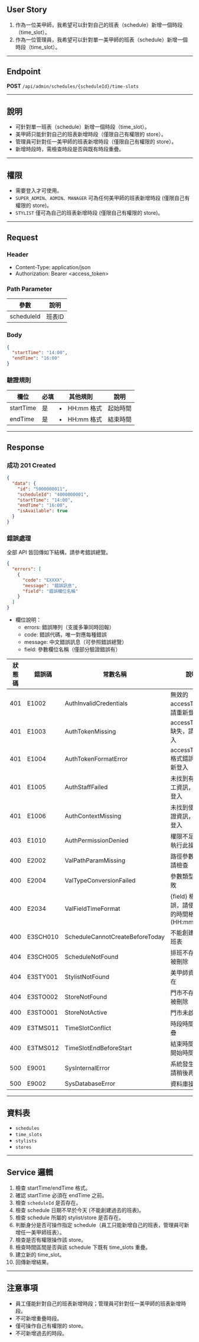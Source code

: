 ## User Story

1. 作為一位美甲師，我希望可以針對自己的班表（schedule）新增一個時段（time_slot）。
2. 作為一位管理員，我希望可以針對單一美甲師的班表（schedule）新增一個時段（time_slot）。

---

## Endpoint

**POST** `/api/admin/schedules/{scheduleId}/time-slots`

---

## 說明

- 可針對單一班表（schedule）新增一個時段（time_slot）。
- 美甲師只能針對自己的班表新增時段（僅限自己有權限的 store）。
- 管理員可針對任一美甲師的班表新增時段（僅限自己有權限的 store）。
- 新增時段時，需檢查時段是否與既有時段重疊。

---

## 權限

- 需要登入才可使用。
- `SUPER_ADMIN`、`ADMIN`、`MANAGER` 可為任何美甲師的班表新增時段 (僅限自己有權限的 store)。
- `STYLIST` 僅可為自己的班表新增時段 (僅限自己有權限的 store)。

---

## Request

### Header

- Content-Type: application/json
- Authorization: Bearer <access_token>


### Path Parameter

| 參數       | 說明   |
| ---------- | ------ |
| scheduleId | 班表ID |

### Body

```json
{
  "startTime": "14:00",
  "endTime": "16:00"
}
```

### 驗證規則
| 欄位      | 必填 | 其他規則       | 說明     |
| --------- | ---- | -------------- | -------- |
| startTime | 是   | <li>HH:mm 格式 | 起始時間 |
| endTime   | 是   | <li>HH:mm 格式 | 結束時間 |

---

## Response

### 成功 201 Created

```json
{
  "data": {
    "id": "5000000011",
    "scheduleId": "4000000001",
    "startTime": "14:00",
    "endTime": "16:00",
    "isAvailable": true
  }
}
```

### 錯誤處理

全部 API 皆回傳如下結構，請參考錯誤總覽。

```json
{
  "errors": [
    {
      "code": "EXXXX",
      "message": "錯誤訊息",
      "field": "錯誤欄位名稱"
    }
  ]
}
```

- 欄位說明：
  - errors: 錯誤陣列（支援多筆同時回報）
  - code: 錯誤代碼，唯一對應每種錯誤
  - message: 中文錯誤訊息（可參照錯誤總覽）
  - field: 參數欄位名稱（僅部分驗證錯誤有）

| 狀態碼 | 錯誤碼   | 常數名稱                        | 說明                                           |
| ------ | -------- | ------------------------------- | ---------------------------------------------- |
| 401    | E1002    | AuthInvalidCredentials          | 無效的 accessToken，請重新登入                 |
| 401    | E1003    | AuthTokenMissing                | accessToken 缺失，請重新登入                   |
| 401    | E1004    | AuthTokenFormatError            | accessToken 格式錯誤，請重新登入               |
| 401    | E1005    | AuthStaffFailed                 | 未找到有效的員工資訊，請重新登入               |
| 401    | E1006    | AuthContextMissing              | 未找到使用者認證資訊，請重新登入               |
| 403    | E1010    | AuthPermissionDenied            | 權限不足，無法執行此操作                       |
| 400    | E2002    | ValPathParamMissing             | 路徑參數缺失，請檢查                           |
| 400    | E2004    | ValTypeConversionFailed         | 參數類型轉換失敗                               |
| 400    | E2034    | ValFieldTimeFormat              | {field} 格式錯誤，請使用正確的時間格式 (HH:mm) |
| 400    | E3SCH010 | ScheduleCannotCreateBeforeToday | 不能創建過去的班表                             |
| 404    | E3SCH005 | ScheduleNotFound                | 排班不存在或已被刪除                           |
| 404    | E3STY001 | StylistNotFound                 | 美甲師資料不存在                               |
| 404    | E3STO002 | StoreNotFound                   | 門市不存在或已被刪除                           |
| 400    | E3STO001 | StoreNotActive                  | 門市未啟用                                     |
| 409    | E3TMS011 | TimeSlotConflict                | 時段時間區段重疊                               |
| 400    | E3TMS012 | TimeSlotEndBeforeStart          | 結束時間必須在開始時間之後                     |
| 500    | E9001    | SysInternalError                | 系統發生錯誤，請稍後再試                       |
| 500    | E9002    | SysDatabaseError                | 資料庫操作失敗                                 |

---

## 資料表

- `schedules`
- `time_slots`
- `stylists`
- `stores`

---

## Service 邏輯

1. 檢查 startTime/endTime 格式。
2. 確認 startTime 必須在 endTime 之前。
3. 檢查 `scheduleId` 是否存在。
4. 檢查 schedule 日期不早於今天 (不能創建過去的班表)。
5. 檢查 schedule 所屬的 stylist/store 是否存在。
6. 判斷身分是否可操作指定 schedule（員工只能新增自己的班表，管理員可新增任一美甲師班表）。
7. 檢查是否有權限操作該 store。
8. 檢查時間區間是否與該 schedule 下既有 time_slots 重疊。
9. 建立新的 time_slot。
10. 回傳新增結果。

---

## 注意事項

- 員工僅能針對自己的班表新增時段；管理員可針對任一美甲師的班表新增時段。
- 不可新增重疊時段。
- 僅可操作自己有權限的 store。
- 不可新增過去的時段。
